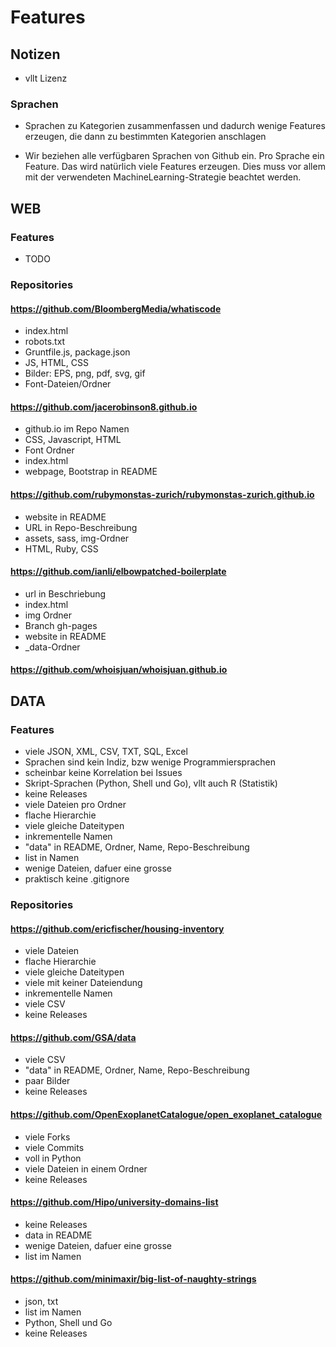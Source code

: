 # Features

## Notizen
- vllt Lizenz


### Sprachen
- Sprachen zu Kategorien zusammenfassen und dadurch wenige Features erzeugen, die dann zu bestimmten Kategorien 
anschlagen

- Wir beziehen alle verfügbaren Sprachen von Github ein. Pro Sprache ein Feature. Das wird natürlich viele Features 
erzeugen. Dies muss vor allem mit der verwendeten MachineLearning-Strategie beachtet werden.


## WEB
### Features
- TODO

### Repositories
#### https://github.com/BloombergMedia/whatiscode
- index.html
- robots.txt
- Gruntfile.js, package.json
- JS, HTML, CSS
- Bilder: EPS, png, pdf, svg, gif
- Font-Dateien/Ordner

#### https://github.com/jacerobinson8.github.io
- github.io im Repo Namen
- CSS, Javascript, HTML
- Font Ordner
- index.html
- webpage, Bootstrap in README

#### https://github.com/rubymonstas-zurich/rubymonstas-zurich.github.io
- website in README
- URL in Repo-Beschreibung
- assets, sass, img-Ordner
- HTML, Ruby, CSS

#### https://github.com/ianli/elbowpatched-boilerplate
- url in Beschriebung
- index.html
- img Ordner
- Branch gh-pages
- website in README
- _data-Ordner

#### https://github.com/whoisjuan/whoisjuan.github.io

## DATA
### Features
- viele JSON, XML, CSV, TXT, SQL, Excel
- Sprachen sind kein Indiz, bzw wenige Programmiersprachen
- scheinbar keine Korrelation bei Issues
- Skript-Sprachen (Python, Shell und Go), vllt auch R (Statistik)
- keine Releases
- viele Dateien pro Ordner
- flache Hierarchie
- viele gleiche Dateitypen
- inkrementelle Namen
- "data" in README, Ordner, Name, Repo-Beschreibung
- list in Namen
- wenige Dateien, dafuer eine grosse
- praktisch keine .gitignore


### Repositories
#### https://github.com/ericfischer/housing-inventory
- viele Dateien
- flache Hierarchie
- viele gleiche Dateitypen
- viele mit keiner Dateiendung
- inkrementelle Namen
- viele CSV
- keine Releases

#### https://github.com/GSA/data
- viele CSV
- "data" in README, Ordner, Name, Repo-Beschreibung
- paar Bilder
- keine Releases

#### https://github.com/OpenExoplanetCatalogue/open_exoplanet_catalogue
- viele Forks
- viele Commits
- voll in Python
- viele Dateien in einem Ordner
- keine Releases

#### https://github.com/Hipo/university-domains-list
- keine Releases
- data in README
- wenige Dateien, dafuer eine grosse
- list im Namen

#### https://github.com/minimaxir/big-list-of-naughty-strings
- json, txt
- list im Namen
- Python, Shell und Go
- keine Releases
